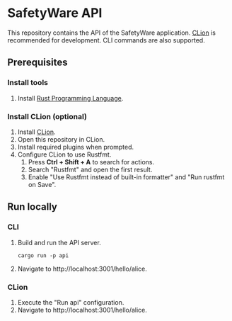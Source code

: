 # SafetyWare API

This repository contains the API of the SafetyWare application. [CLion](https://www.jetbrains.com/clion/) is
recommended for development. CLI commands are also supported.

## Prerequisites

### Install tools

1. Install [Rust Programming Language](https://www.rust-lang.org/).

### Install CLion (optional)

1. Install [CLion](https://www.jetbrains.com/clion/).
2. Open this repository in CLion.
3. Install required plugins when prompted.
4. Configure CLion to use Rustfmt.
    1. Press **Ctrl + Shift + A** to search for actions.
    2. Search "Rustfmt" and open the first result.
    3. Enable "Use Rustfmt instead of built-in formatter" and "Run rustfmt on Save".

## Run locally

### CLI

1. Build and run the API server.
   ```
   cargo run -p api
   ```
2. Navigate to http://localhost:3001/hello/alice.

### CLion

1. Execute the "Run api" configuration.
2. Navigate to http://localhost:3001/hello/alice.
